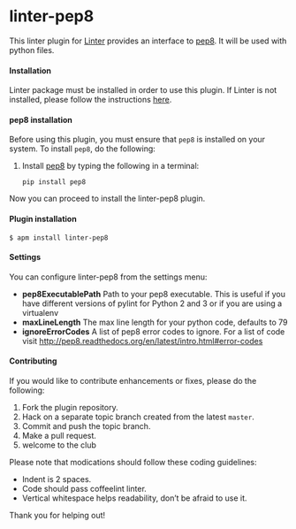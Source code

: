 linter-pep8
=========================

This linter plugin for [Linter](https://github.com/AtomLinter/Linter) provides an interface to [pep8](https://pypi.python.org/pypi/pep8). It will be used with python files.

#### Installation
Linter package must be installed in order to use this plugin. If Linter is not installed, please follow the instructions [here](https://github.com/AtomLinter/Linter).

#### pep8 installation
Before using this plugin, you must ensure that `pep8` is installed on your system. To install `pep8`, do the following:

1. Install [pep8](https://pypi.python.org/pypi/pep8) by typing the following in a terminal:
   ```
   pip install pep8
   ```

Now you can proceed to install the linter-pep8 plugin.

#### Plugin installation
```
$ apm install linter-pep8
```

#### Settings
You can configure linter-pep8 from the settings menu:
* **pep8ExecutablePath** Path to your pep8 executable. This is useful if you have different versions of pylint for Python 2 and 3 or if you are using a virtualenv
* **maxLineLength** The max line length for your python code, defaults to 79
* **ignoreErrorCodes** A list of pep8 error codes to ignore. For a list of code visit http://pep8.readthedocs.org/en/latest/intro.html#error-codes

#### Contributing
If you would like to contribute enhancements or fixes, please do the following:

1. Fork the plugin repository.
1. Hack on a separate topic branch created from the latest `master`.
1. Commit and push the topic branch.
1. Make a pull request.
1. welcome to the club

Please note that modications should follow these coding guidelines:

- Indent is 2 spaces.
- Code should pass coffeelint linter.
- Vertical whitespace helps readability, don’t be afraid to use it.

Thank you for helping out!
